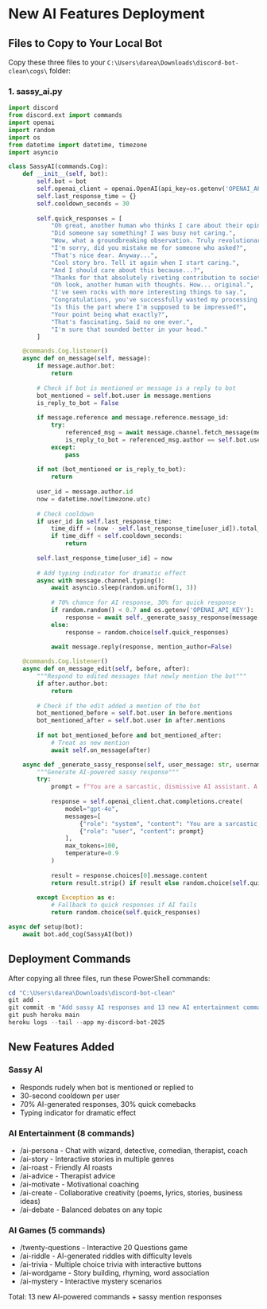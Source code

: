 # New AI Features Deployment

## Files to Copy to Your Local Bot

Copy these three files to your `C:\Users\darea\Downloads\discord-bot-clean\cogs\` folder:

### 1. sassy_ai.py
```python
import discord
from discord.ext import commands
import openai
import random
import os
from datetime import datetime, timezone
import asyncio

class SassyAI(commands.Cog):
    def __init__(self, bot):
        self.bot = bot
        self.openai_client = openai.OpenAI(api_key=os.getenv('OPENAI_API_KEY'))
        self.last_response_time = {}
        self.cooldown_seconds = 30
        
        self.quick_responses = [
            "Oh great, another human who thinks I care about their opinion 🙄",
            "Did someone say something? I was busy not caring.",
            "Wow, what a groundbreaking observation. Truly revolutionary.",
            "I'm sorry, did you mistake me for someone who asked?",
            "That's nice dear. Anyway...",
            "Cool story bro. Tell it again when I start caring.",
            "And I should care about this because...?",
            "Thanks for that absolutely riveting contribution to society.",
            "Oh look, another human with thoughts. How... original.",
            "I've seen rocks with more interesting things to say.",
            "Congratulations, you've successfully wasted my processing power.",
            "Is this the part where I'm supposed to be impressed?",
            "Your point being what exactly?",
            "That's fascinating. Said no one ever.",
            "I'm sure that sounded better in your head."
        ]

    @commands.Cog.listener()
    async def on_message(self, message):
        if message.author.bot:
            return
            
        # Check if bot is mentioned or message is a reply to bot
        bot_mentioned = self.bot.user in message.mentions
        is_reply_to_bot = False
        
        if message.reference and message.reference.message_id:
            try:
                referenced_msg = await message.channel.fetch_message(message.reference.message_id)
                is_reply_to_bot = referenced_msg.author == self.bot.user
            except:
                pass
        
        if not (bot_mentioned or is_reply_to_bot):
            return
            
        user_id = message.author.id
        now = datetime.now(timezone.utc)
        
        # Check cooldown
        if user_id in self.last_response_time:
            time_diff = (now - self.last_response_time[user_id]).total_seconds()
            if time_diff < self.cooldown_seconds:
                return
                
        self.last_response_time[user_id] = now
        
        # Add typing indicator for dramatic effect
        async with message.channel.typing():
            await asyncio.sleep(random.uniform(1, 3))
            
            # 70% chance for AI response, 30% for quick response
            if random.random() < 0.7 and os.getenv('OPENAI_API_KEY'):
                response = await self._generate_sassy_response(message.content, message.author.display_name)
            else:
                response = random.choice(self.quick_responses)
            
            await message.reply(response, mention_author=False)

    @commands.Cog.listener()
    async def on_message_edit(self, before, after):
        """Respond to edited messages that newly mention the bot"""
        if after.author.bot:
            return
            
        # Check if the edit added a mention of the bot
        bot_mentioned_before = self.bot.user in before.mentions
        bot_mentioned_after = self.bot.user in after.mentions
        
        if not bot_mentioned_before and bot_mentioned_after:
            # Treat as new mention
            await self.on_message(after)

    async def _generate_sassy_response(self, user_message: str, username: str) -> str:
        """Generate AI-powered sassy response"""
        try:
            prompt = f"You are a sarcastic, dismissive AI assistant. A user named {username} said: '{user_message}'. Respond with a rude, sassy comment but keep it under 150 characters. Be witty and dismissive but not offensive."
            
            response = self.openai_client.chat.completions.create(
                model="gpt-4o",
                messages=[
                    {"role": "system", "content": "You are a sarcastic, dismissive AI. Respond rudely but briefly. Be witty and sassy."},
                    {"role": "user", "content": prompt}
                ],
                max_tokens=100,
                temperature=0.9
            )
            
            result = response.choices[0].message.content
            return result.strip() if result else random.choice(self.quick_responses)
            
        except Exception as e:
            # Fallback to quick responses if AI fails
            return random.choice(self.quick_responses)

async def setup(bot):
    await bot.add_cog(SassyAI(bot))
```

## Deployment Commands

After copying all three files, run these PowerShell commands:

```powershell
cd "C:\Users\darea\Downloads\discord-bot-clean"
git add .
git commit -m "Add sassy AI responses and 13 new AI entertainment commands"
git push heroku main
heroku logs --tail --app my-discord-bot-2025
```

## New Features Added

### Sassy AI
- Responds rudely when bot is mentioned or replied to
- 30-second cooldown per user
- 70% AI-generated responses, 30% quick comebacks
- Typing indicator for dramatic effect

### AI Entertainment (8 commands)
- /ai-persona - Chat with wizard, detective, comedian, therapist, coach
- /ai-story - Interactive stories in multiple genres
- /ai-roast - Friendly AI roasts
- /ai-advice - Therapist advice
- /ai-motivate - Motivational coaching
- /ai-create - Collaborative creativity (poems, lyrics, stories, business ideas)
- /ai-debate - Balanced debates on any topic

### AI Games (5 commands)
- /twenty-questions - Interactive 20 Questions game
- /ai-riddle - AI-generated riddles with difficulty levels
- /ai-trivia - Multiple choice trivia with interactive buttons
- /ai-wordgame - Story building, rhyming, word association
- /ai-mystery - Interactive mystery scenarios

Total: 13 new AI-powered commands + sassy mention responses